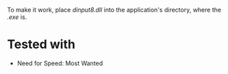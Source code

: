 To make it work, place _dinput8.dll_ into the application's directory, where the _.exe_ is.

# Tested with
* Need for Speed: Most Wanted
